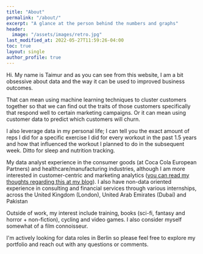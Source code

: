 ```yaml
---
title: "About"
permalink: "/about/"
excerpt: "A glance at the person behind the numbers and graphs"
header:
  image: "/assets/images/retro.jpg"
last_modified_at: 2022-05-27T11:59:26-04:00
toc: true
layout: single
author_profile: true
---
```


Hi. My name is Taimur and as you can see from this website, I am a bit obsessive about data and the way it can be used to improved business outcomes.

That can mean using machine learning techniques to cluster customers together so that we can find out the traits of those customers specifically that respond well to certain marketing campaigns. Or it can mean using customer data to predict which customers will churn.

I also leverage data in my personal life; I can tell you the exact amount of reps I did for a specific exercise I did for every workout in the past 1.5 years and how that influenced the workout I planned to do in the subsequent week. Ditto for sleep and nutrition tracking.

My data analyst experience in the consumer goods (at Coca Cola European Partners) and healthcare/manufacturing industries, although I am more interested in customer-centric and marketing analytics ([you can read my thoughts regarding this at my blog](https://medium.com/@alitaimurshabbir)). I also have non-data oriented experience in consulting and financial services through various internships, across the United Kingdom (London), United Arab Emirates (Dubai) and Pakistan

Outside of work, my interest include training, books (sci-fi, fantasy and horror + non-fiction), cycling and video games. I also consider myself somewhat of a film connoisseur.

I'm actively looking for data roles in Berlin so please feel free to explore my portfolio and reach out with any questions or comments.
